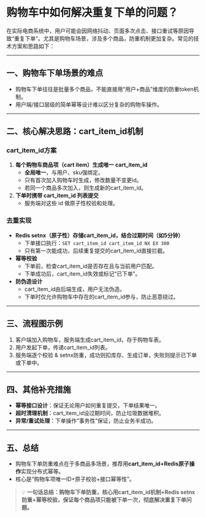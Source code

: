# 购物车中如何解决重复下单的问题？

在实际电商系统中，用户可能会因网络抖动、页面多次点击、接口重试等原因导致“重复下单”。尤其是购物车场景，涉及多个商品，防重机制更加复杂。常见的技术方案和思路如下：

---

## 一、购物车下单场景的难点

- 购物车下单往往是批量多个商品，不能直接用“用户+商品”维度的防重token机制。
- 用户端/接口层级的简单幂等设计难以区分复杂的购物车操作。

---

## 二、核心解决思路：cart_item_id机制

### cart_item_id方案

1. **每个购物车商品项（cart item）生成唯一 cart_item_id**
    - **全局唯一**，与用户、sku强绑定。
    - 只有首次加入购物车时生成，修改数量不变更id。
    - 若同一个商品多次加入，则生成新的cart_item_id。
2. **下单时携带 cart_item_id 列表提交**
    - 服务端对这些 id 做原子性校验和处理。

### 去重实现

- **Redis setnx（原子性）存储cart_item_id，结合过期时间（如5分钟）**
    - 下单接口执行：`SET cart_item_id cart_item_id NX EX 300`
    - 只有第一次能成功，后续重复提交的cart_item_id直接拦截。
- **幂等校验**
    - 下单前，检查cart_item_id是否存在且与当前用户匹配。
    - 下单成功后，cart_item_id失效或标记“已下单”。
- **防伪造设计**
    - cart_item_id由后端生成，用户无法伪造。
    - 下单时仅允许购物车中存在的cart_item_id参与，防止恶意绕过。

---

## 三、流程图示例

1. 客户端加入购物车，服务端生成cart_item_id，存于购物车表。
2. 用户发起下单，传递cart_item_id列表。
3. 服务端逐个校验 & setnx防重，成功则扣库存、生成订单，失败则提示已下单或下单中。

---

## 四、其他补充措施

- **幂等接口设计**：保证无论用户如何重复提交，下单结果唯一。
- **超时清理机制**：cart_item_id设过期时间，防止垃圾数据堆积。
- **异常/重试处理**：下单操作“事务性”保证，防止业务半成功。

---

## 五、总结

- 购物车下单防重难点在于多商品多场景，推荐用**cart_item_id+Redis原子操作**实现分布式幂等。
- 核心是“购物车项唯一ID+原子校验+接口幂等性”。

> 💡 **一句话总结：购物车下单防重，核心用cart_item_id机制+Redis setnx防重+幂等校验，保证每个商品项只能被下单一次，彻底解决重复下单问题。**